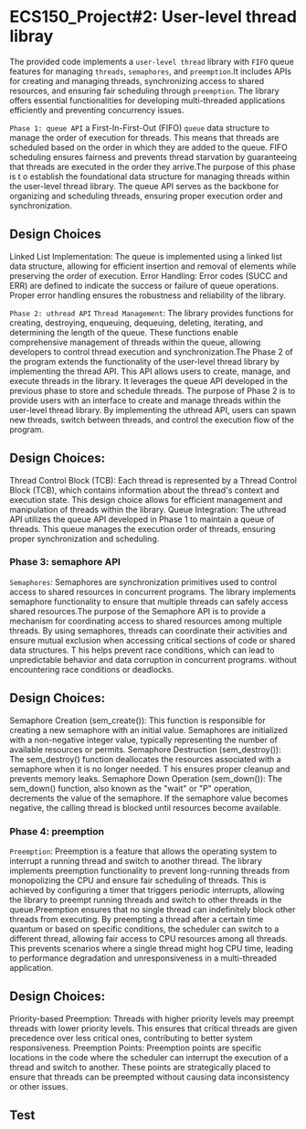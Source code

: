 # ECS150_Project#2: User-level thread libray
The provided code implements a `user-level thread` 
library with `FIFO`  queue features for managing 
`threads`, `semaphores`, and `preemption`.It 
includes APIs for creating and managing 
threads, synchronizing access to shared resources, 
and ensuring fair scheduling through `preemption`. 
The library offers essential functionalities for 
developing multi-threaded applications efficiently 
and preventing concurrency issues.

`Phase 1: queue API`
a First-In-First-Out (FIFO) `queue` data structure 
to manage the order of execution for 
threads. This means that threads are scheduled based 
on the order in which they are added to the queue.
FIFO scheduling ensures fairness and prevents thread 
starvation by guaranteeing that threads are executed
in the order they arrive.The purpose of this phase is t
o establish the foundational data structure for managing 
threads within the user-level thread library. The queue API 
serves as the backbone for organizing and scheduling threads, 
ensuring proper execution order and synchronization.
## Design Choices
Linked List Implementation: The queue is implemented using a linked 
list data structure, allowing for efficient insertion and removal 
of elements while preserving the order of execution.
Error Handling: Error codes (SUCC and ERR) are defined to indicate 
the success or failure of queue operations. Proper error handling 
ensures the robustness and reliability of the library.

`Phase 2: uthread API`
`Thread Management`: The library provides functions for
creating, destroying, enqueuing, dequeuing, deleting, 
iterating, and determining the length of the queue. 
These functions enable comprehensive management 
of threads within the queue, allowing developers to 
control thread execution and synchronization.The Phase
2 of the program extends the functionality of the 
user-level thread library by implementing the thread API.
This API allows users to create, manage, and execute threads 
in the library. It leverages the queue API developed in the 
previous phase to store and schedule threads.
The purpose of Phase 2 is to provide users with an interface 
to create and manage threads within the user-level thread library. 
By implementing the uthread API, users can spawn new threads, 
switch between threads, and control the execution flow of the program.
## Design Choices:
Thread Control Block (TCB): Each thread is represented by a Thread 
Control Block (TCB), which contains information about the thread's 
context and execution state. This design choice allows for efficient 
management and manipulation of threads within the library.
Queue Integration: The uthread API utilizes the queue API developed 
in Phase 1 to maintain a queue of threads. This queue manages the 
execution order of threads, ensuring proper synchronization 
and scheduling.

### Phase 3: semaphore API
`Semaphores`: Semaphores are synchronization primitives
used to control access to shared resources in 
concurrent programs. The library implements semaphore 
functionality to ensure that multiple threads can 
safely access shared resources.The purpose of the Semaphore 
API is to provide a mechanism for coordinating access to shared 
resources among multiple threads. By using semaphores, threads 
can coordinate their activities and ensure mutual exclusion when 
accessing critical sections of code or shared data structures. T
his helps prevent race conditions, which can lead to unpredictable 
behavior and data corruption in concurrent programs.
without encountering race conditions or deadlocks.
## Design Choices:
Semaphore Creation (sem_create()): This function is responsible for creating 
a new semaphore with an initial value. Semaphores are initialized with a 
non-negative integer value, typically representing the number of available 
resources or permits.
Semaphore Destruction (sem_destroy()): The sem_destroy() function deallocates 
the resources associated with a semaphore when it is no longer needed. T
his ensures proper cleanup and prevents memory leaks.
Semaphore Down Operation (sem_down()): The sem_down() function, also known 
as the "wait" or "P" operation, decrements the value of the semaphore. 
If the semaphore value becomes negative, the calling thread is blocked 
until resources become available.

### Phase 4: preemption
`Preemption`: Preemption is a feature that allows the 
operating system to interrupt a running thread and 
switch to another thread. The library 
implements preemption functionality to prevent long-running
threads from monopolizing the CPU and ensure 
fair scheduling of threads. This is achieved by configuring 
a timer that triggers periodic interrupts, 
allowing the library to preempt running threads and switch to other 
threads in the queue.Preemption ensures that no single thread can 
indefinitely block other threads from executing. By preempting a 
thread after a certain time quantum or based on specific conditions, 
the scheduler can switch to a different thread, allowing fair access to 
CPU resources among all threads. This prevents scenarios where a single 
thread might hog CPU time, leading to performance degradation and 
unresponsiveness in a multi-threaded application.
## Design Choices:
Priority-based Preemption: Threads with higher priority levels may 
preempt threads with lower priority levels. This ensures that critical 
threads are given precedence over less critical ones, contributing to
better system responsiveness.
Preemption Points: Preemption points are specific locations in the code
where the scheduler can interrupt the execution of a thread and switch 
to another. These points are strategically placed to ensure that threads 
can be preempted without causing data inconsistency or other issues.

## Test
